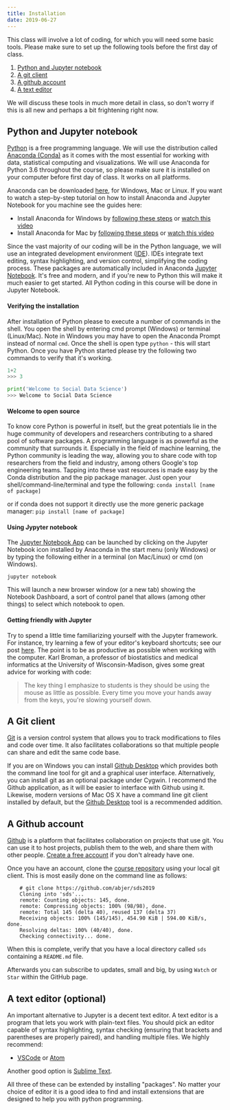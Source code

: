 ```yaml
---
title: Installation
date: 2019-06-27
---
```


This class will involve a lot of coding, for which you will need some basic tools. Please make sure to set up the following tools before the first day of class.

1. [Python and Jupyter notebook](#python-and-jupyter-notebook)
2. [A git client](#a-git-client)
3. [A github account](#a-github-account)
4. [A text editor](#a-text-editor)

We will discuss these tools in much more detail in class, so don't worry if this is all new and perhaps a bit frightening right now.


## Python and Jupyter notebook

[Python](https://www.python.org/) is a free programming language. We will use the distribution called [Anaconda (Conda)](https://conda.io/docs/) as it comes with the most essential for working with data, statistical computing and visualizations. We will use Anaconda for Python 3.6 throughout the course, so please make sure it is installed on your computer before first day of class. It works on all platforms.

Anaconda can be downloaded [here](https://www.continuum.io/downloads), for Windows, Mac or Linux.
If you want to watch a step-by-step tutorial on how to install Anaconda and Jupyter Notebook for you machine see the guides here:

- Install Anaconda for Windows by [following these steps](https://docs.continuum.io/anaconda/install-windows) or [watch this video](https://www.youtube.com/watch?v=Vt6loGK9Adc)
- Install Anaconda for Mac by [following these steps](https://docs.continuum.io/anaconda/install-macos.html#macos-graphical-install) or [watch this video](https://www.youtube.com/watch?v=OOFONKvaz0A)

Since the vast majority of our coding will be in the Python language, we will use an integrated development environment ([IDE](http://en.wikipedia.org/wiki/Integrated_development_environment)). IDEs integrate text editing, syntax highlighting, and version control,
simplifying the coding process. These packages are automatically included in Anaconda [Jupyter Notebook](http://jupyter.org). It's free and modern, and if you're new to Python this will make it much easier to get started. All Python coding in this course will be done in Jupyter Notebook.


#### Verifying the installation

After installation of Python please to execute a number of commands in the shell. You open the shell by entering cmd prompt (Windows) or terminal (Linux/Mac). Note in Windows you may have to open the Anaconda Prompt instead of normal `cmd`. Once the shell is open type `python` - this will start Python. Once you have Python started please try the following two commands to verify that it's working.

```python
1+2
>>> 3
```

```python
print('Welcome to Social Data Science')
>>> Welcome to Social Data Science
```

#### Welcome to open source
To know core Python is powerful in itself, but the great potentials lie in the huge community of developers and researchers contributing to a shared pool of software packages. A programming language is as powerful as the community that surrounds it. Especially in the field of machine learning, the Python community is leading the way, allowing you to share code with top researchers from the field and industry, among others Google's top engineering teams. Tapping into these vast resources is made easy by the Conda distribution and the pip package manager. Just open your shell/command-line/terminal and type the following:
`conda install [name of package]`

or if conda does not support it directly use the more generic package manager:
`pip install [name of package]`


#### Using Jypyter notebook
The [Jupyter Notebook App](http://jupyter-notebook-beginner-guide.readthedocs.io/en/latest/what_is_jupyter.html#notebook-app) can be launched by clicking on the Jupyter Notebook icon installed by Anaconda in the start menu (only Windows) or by typing the following either in a terminal (on Mac/Linux) or cmd (on Windows).

`jupyter notebook`

This will launch a new browser window (or a new tab) showing the Notebook Dashboard, a sort of control panel that allows (among other things) to select which notebook to open.

#### Getting friendly with Jupyter

Try to spend a little time familiarizing yourself with the Jupyter framework. For instance, try learning a few of your editor's keyboard shortcuts; see our post [here](https://abjer.github.io/sds/post/jupyter/). The point is to be as productive as possible when working with the computer. Karl Broman, a professor of biostatistics and medical informatics at the University of Wisconsin-Madison, gives some great advice for working with code:

> The key thing I emphasize to students is they should be using the mouse as little as possible. Every time you move your hands away from the keys, you're slowing yourself down.



## A Git client

[Git](http://git-scm.com) is a version control system that allows you to track modifications to files and code over time. It also facilitates collaborations so that multiple people can share and edit the same code base.

If you are on Windows you can install [Github Desktop](https://desktop.github.com) which provides both the command line tool for git and a graphical user interface. Alternatively, you can install git as an optional package under Cygwin. I recommend the Github application, as it will be easier to interface with Github using it. Likewise, modern versions of Mac OS X have a command line git client installed by default, but the [Github Desktop](https://desktop.github.com) tool is a recommended addition.

## A Github account

[Github](http://github.com) is a platform that facilitates collaboration on projects that use git. You can use it to host projects, publish them to the web, and share them with other people. [Create a free account](https://help.github.com/articles/signing-up-for-a-new-github-account/) if you don't already have one.

Once you have an account, clone the [course repository](https://github.com/abjer/sds2019) using your local git client. This is most easily done on the command line as follows:

```
    # git clone https://github.com/abjer/sds2019
	Cloning into 'sds'...
	remote: Counting objects: 145, done.
	remote: Compressing objects: 100% (98/98), done.
	remote: Total 145 (delta 40), reused 137 (delta 37)
	Receiving objects: 100% (145/145), 454.90 KiB | 594.00 KiB/s, done.
	Resolving deltas: 100% (40/40), done.
	Checking connectivity... done.
```

When this is complete, verify that you have a local directory called ``sds`` containing a ``README.md`` file.

Afterwards you can subscribe to updates, small and big, by using `Watch` or `Star` within the GitHub page.


## A text editor (optional)

An important alternative to Jupyter is a decent text editor. A text editor is a program that lets you work with plain-text files. You should pick an editor capable of syntax highlighting, syntax checking (ensuring that brackets and parentheses are properly paired), and handling multiple files. We highly recommend:

- [VSCode](https://code.visualstudio.com/) or [Atom](https://atom.io/)

Another good option is [Sublime Text](http://www.sublimetext.com/).

All three of these can be extended by installing "packages". No matter your choice of editor it is a good idea to find and install extensions that are designed to help you with python programming.
